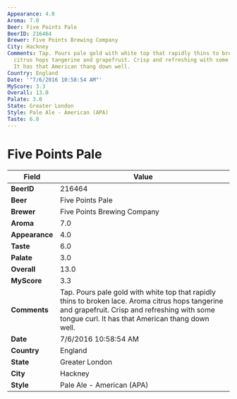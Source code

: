 ```yaml
---
Appearance: 4.0
Aroma: 7.0
Beer: Five Points Pale
BeerID: 216464
Brewer: Five Points Brewing Company
City: Hackney
Comments: Tap. Pours pale gold with white top that rapidly thins to broken lace. Aroma
  citrus hops tangerine and grapefruit. Crisp and refreshing with some tongue curl.
  It has that American thang down well.
Country: England
Date: '"7/6/2016 10:58:54 AM"'
MyScore: 3.3
Overall: 13.0
Palate: 3.0
State: Greater London
Style: Pale Ale - American (APA)
Taste: 6.0
---
```


# Five Points Pale

| Field         | Value |
|---------------|-------|
| **BeerID** | 216464 |
| **Beer** | Five Points Pale |
| **Brewer** | Five Points Brewing Company |
| **Aroma** | 7.0 |
| **Appearance** | 4.0 |
| **Taste** | 6.0 |
| **Palate** | 3.0 |
| **Overall** | 13.0 |
| **MyScore** | 3.3 |
| **Comments** | Tap. Pours pale gold with white top that rapidly thins to broken lace. Aroma citrus hops tangerine and grapefruit. Crisp and refreshing with some tongue curl. It has that American thang down well. |
| **Date** | 7/6/2016 10:58:54 AM |
| **Country** | England |
| **State** | Greater London |
| **City** | Hackney |
| **Style** | Pale Ale - American (APA) |
